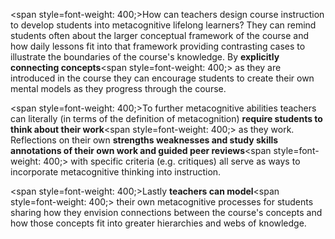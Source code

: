 <span style=font-weight: 400;>How can teachers design course instruction to develop students into metacognitive lifelong learners? They can remind students often about the larger conceptual framework of the course and how daily lessons fit into that framework providing contrasting cases to illustrate the boundaries of the course's knowledge. By </span>**explicitly connecting concepts**<span style=font-weight: 400;> as they are introduced in the course they can encourage students to create their own mental models as they progress through the course.</span>

<span style=font-weight: 400;>To further metacognitive abilities teachers can literally (in terms of the definition of metacognition) </span>**require students to think about their work**<span style=font-weight: 400;> as they work. Reflections on their own </span>**strengths weaknesses and study skills annotations of their own work and guided peer reviews**<span style=font-weight: 400;> with specific criteria (e.g. critiques) all serve as ways to incorporate metacognitive thinking into instruction.</span>

<span style=font-weight: 400;>Lastly </span>**teachers can model**<span style=font-weight: 400;> their own metacognitive processes for students sharing how they envision connections between the course's concepts and how those concepts fit into greater hierarchies and webs of knowledge.</span>